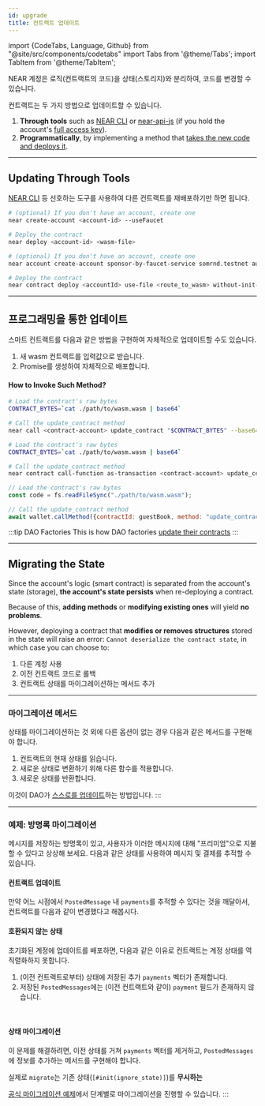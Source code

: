 ```yaml
---
id: upgrade
title: 컨트랙트 업데이트
---
```


import {CodeTabs, Language, Github} from "@site/src/components/codetabs"
import Tabs from '@theme/Tabs';
import TabItem from '@theme/TabItem';

NEAR 계정은 로직(컨트랙트의 코드)을 상태(스토리지)와 분리하여, 코드를 변경할 수 있습니다.

컨트랙트는 두 가지 방법으로 업데이트할 수 있습니다.

1. **Through tools** such as [NEAR CLI](../4.tools/cli.md) or [near-api-js](../4.tools/near-api-js/quick-reference.md) (if you hold the account's [full access key](../1.concepts/basics/accounts/access-keys.md)).
2. **Programmatically**, by implementing a method that [takes the new code and deploys it](#programmatic-update).

---

## Updating Through Tools
[NEAR CLI](../4.tools/cli.md) 등 선호하는 도구를 사용하여 다른 컨트랙트를 재배포하기만 하면 됩니다.

<Tabs className="language-tabs" groupId="code-tabs">
  <TabItem value="near-cli">

  ```bash
  # (optional) If you don't have an account, create one
  near create-account <account-id> --useFaucet

  # Deploy the contract
  near deploy <account-id> <wasm-file>
  ```

  </TabItem>
  <TabItem value="near-cli-rs">

  ```bash
  # (optional) If you don't have an account, create one
  near account create-account sponsor-by-faucet-service somrnd.testnet autogenerate-new-keypair save-to-keychain network-config testnet create
  
  # Deploy the contract
  near contract deploy <accountId> use-file <route_to_wasm> without-init-call network-config testnet sign-with-keychain send
  ```
  </TabItem>
</Tabs>

---

## 프로그래밍을 통한 업데이트
스마트 컨트랙트를 다음과 같은 방법을 구현하여 자체적으로 업데이트할 수도 있습니다.
1. 새 wasm 컨트랙트를 입력값으로 받습니다.
2. Promise를 생성하여 자체적으로 배포합니다.

<CodeTabs>
  <Language value="🦀 Rust" language="rust">
    <Github fname="update.rs"
        url="https://github.com/near-examples/update-migrate-rust/blob/main/contracts/self-updates/base/src/update.rs"
        start="10" end="28" />
  </Language>
</CodeTabs>

#### How to Invoke Such Method?
<Tabs className="language-tabs" groupId="code-tabs">
  <TabItem value="near-cli">

  ```bash
  # Load the contract's raw bytes
  CONTRACT_BYTES=`cat ./path/to/wasm.wasm | base64`

  # Call the update_contract method
  near call <contract-account> update_contract "$CONTRACT_BYTES" --base64 --accountId <manager-account> --gas 300000000000000
  ```

  </TabItem>
  <TabItem value="near-cli-rs">

  ```bash
  # Load the contract's raw bytes
  CONTRACT_BYTES=`cat ./path/to/wasm.wasm | base64`

  # Call the update_contract method
  near contract call-function as-transaction <contract-account> update_contract base64-args  "$CONTRACT_BYTES" prepaid-gas '300 TeraGas' attached-deposit '0 NEAR' sign-as <manager-account> network-config testnet sign-with-keychain send
  ```

  </TabItem>
  <TabItem value="🌐 JavaScript">

  ```js
  // Load the contract's raw bytes
  const code = fs.readFileSync("./path/to/wasm.wasm");

  // Call the update_contract method
  await wallet.callMethod({contractId: guestBook, method: "update_contract", args: code, gas: "300000000000000"});
  ```
  </TabItem>
</Tabs>

:::tip DAO Factories
This is how DAO factories [update their contracts](https://github.com/near-daos/sputnik-dao-contract/blob/main/sputnikdao-factory2/src/factory_manager.rs#L60)
:::

---

## Migrating the State
Since the account's logic (smart contract) is separated from the account's state (storage), **the account's state persists** when re-deploying a contract.

Because of this, **adding methods** or **modifying existing ones** will yield **no problems**.

However, deploying a contract that **modifies or removes structures**  stored in the state will raise an error: `Cannot deserialize the contract state`, in which case you can choose to:
1. 다른 계정 사용
2. 이전 컨트랙트 코드로 롤백
3. 컨트랙트 상태를 마이그레이션하는 메서드 추가

<hr className="subsection" />

### 마이그레이션 메서드
상태를 마이그레이션하는 것 외에 다른 옵션이 없는 경우 다음과 같은 메서드를 구현해야 합니다.
1. 컨트랙트의 현재 상태를 읽습니다.
2. 새로운 상태로 변환하기 위해 다른 함수를 적용합니다.
3. 새로운 상태를 반환합니다.

이것이 DAO가 [스스로를 업데이트](https://github.com/near-daos/sputnik-dao-contract/blob/main/sputnikdao2/src/upgrade.rs#L59)하는 방법입니다.
:::

<hr className="subsection" />

### 예제: 방명록 마이그레이션

메시지를 저장하는 방명록이 있고, 사용자가 이러한 메시지에 대해 "프리미엄"으로 지불할 수 있다고 상상해 보세요. 다음과 같은 상태를 사용하여 메시지 및 결제를 추적할 수 있습니다.

<CodeTabs>
  <Language value="🦀 Rust" language="rust">
    <Github fname="lib.rs"
        url="https://github.com/near-examples/update-migrate-rust/blob/main/contracts/basic-updates/base/src/lib.rs"
        start="9" end="23" />        
  </Language>
</CodeTabs>

#### 컨트랙트 업데이트
만약 어느 시점에서 `PostedMessage` 내 `payments`를 추적할 수 있다는 것을 깨달아서, 컨트랙트를 다음과 같이 변경했다고 해봅시다.

<CodeTabs>
  <Language value="🦀 Rust" language="rust">
    <Github fname="lib.rs"
        url="https://github.com/near-examples/update-migrate-rust/blob/main/contracts/basic-updates/update/src/lib.rs"
        start="11" end="25" />        
  </Language>
</CodeTabs>

#### 호환되지 않는 상태
초기화된 계정에 업데이트를 배포하면, 다음과 같은 이유로 컨트랙트는 계정 ​​상태를 역직렬화하지 못합니다.

1. (이전 컨트랙트로부터) 상태에 저장된 추가 `payments` 벡터가 존재합니다.
2. 저장된 `PostedMessages`에는 (이전 컨트랙트와 같이) `payment` 필드가 존재하지 않습니다.

<br />

#### 상태 마이그레이션
이 문제를 해결하려면, 이전 상태를 거쳐 `payments` 벡터를 제거하고, `PostedMessages`에 정보를 추가하는 메서드를 구현해야 합니다.

<CodeTabs>
  <Language value="🦀 Rust" language="rust">
    <Github fname="lib.rs"
        url="https://github.com/near-examples/update-migrate-rust/blob/main/contracts/basic-updates/update/src/migrate.rs"
        start="3" end="45" />
  </Language>
</CodeTabs>

실제로 `migrate`는 기존 상태(`[#init(ignore_state)]`)를 **무시하는**

[공식 마이그레이션 예제](https://github.com/near-examples/update-migrate-rust/tree/main/contracts/basic-updates/base)에서 단계별로 마이그레이션을 진행할 수 있습니다.
:::
